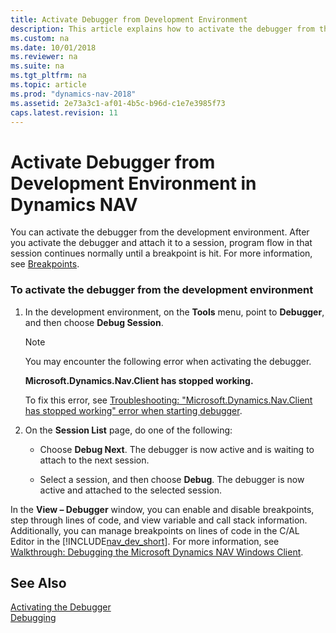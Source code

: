 ```yaml
--- 
title: Activate Debugger from Development Environment
description: This article explains how to activate the debugger from the development environment and attach it to a session in Microsoft Dynamics NAV.
ms.custom: na
ms.date: 10/01/2018
ms.reviewer: na
ms.suite: na
ms.tgt_pltfrm: na
ms.topic: article
ms.prod: "dynamics-nav-2018"
ms.assetid: 2e73a3c1-af01-4b5c-b96d-c1e7e3985f73
caps.latest.revision: 11
---
```

# Activate Debugger from Development Environment in Dynamics NAV
You can activate the debugger from the development environment. After you activate the debugger and attach it to a session, program flow in that session continues normally until a breakpoint is hit. For more information, see [Breakpoints](Breakpoints.md).  

### To activate the debugger from the development environment  

1.  In the development environment, on the **Tools** menu, point to **Debugger**, and then choose **Debug Session**.  

    > [!NOTE]  
    >  You may encounter the following error when activating the debugger.  
    >   
    >  **Microsoft.Dynamics.Nav.Client has stopped working.**  
    >   
    >  To fix this error, see [Troubleshooting: "Microsoft.Dynamics.Nav.Client has stopped working" error when starting debugger](Troubleshooting---Microsoft.Dynamics.Nav.Client-has-stopped-working--error-when-starting-debugger.md).  

2.  On the **Session List** page, do one of the following:  

    -   Choose **Debug Next**. The debugger is now active and is waiting to attach to the next session.  

    -   Select a session, and then choose **Debug**. The debugger is now active and attached to the selected session.  

 In the **View – Debugger** window, you can enable and disable breakpoints, step through lines of code, and view variable and call stack information. Additionally, you can manage breakpoints on lines of code in the C/AL Editor in the [!INCLUDE[nav_dev_short](includes/nav_dev_short_md.md)]. For more information, see [Walkthrough: Debugging the Microsoft Dynamics NAV Windows Client](Walkthrough--Debugging-the-Microsoft-Dynamics-NAV-Windows-Client.md).  

## See Also  
 [Activating the Debugger](Activating-the-Debugger.md)   
 [Debugging](Debugging.md)
